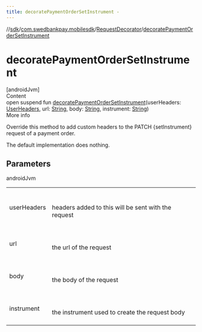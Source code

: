 ```yaml
---
title: decoratePaymentOrderSetInstrument -
---
```

//[sdk](../../../index)/[com.swedbankpay.mobilesdk](../index)/[RequestDecorator](index)/[decoratePaymentOrderSetInstrument](decorate-payment-order-set-instrument)



# decoratePaymentOrderSetInstrument  
[androidJvm]  
Content  
open suspend fun [decoratePaymentOrderSetInstrument](decorate-payment-order-set-instrument)(userHeaders: [UserHeaders](../-user-headers/index), url: [String](https://kotlinlang.org/api/latest/jvm/stdlib/kotlin/-string/index.html), body: [String](https://kotlinlang.org/api/latest/jvm/stdlib/kotlin/-string/index.html), instrument: [String](https://kotlinlang.org/api/latest/jvm/stdlib/kotlin/-string/index.html))  
More info  


Override this method to add custom headers to the PATCH {setInstrument} request of a payment order.



The default implementation does nothing.



## Parameters  
  
androidJvm  
  
| | |
|---|---|
| <a name="com.swedbankpay.mobilesdk/RequestDecorator/decoratePaymentOrderSetInstrument/#com.swedbankpay.mobilesdk.UserHeaders#kotlin.String#kotlin.String#kotlin.String/PointingToDeclaration/"></a>userHeaders| <a name="com.swedbankpay.mobilesdk/RequestDecorator/decoratePaymentOrderSetInstrument/#com.swedbankpay.mobilesdk.UserHeaders#kotlin.String#kotlin.String#kotlin.String/PointingToDeclaration/"></a><br><br>headers added to this will be sent with the request<br><br>|
| <a name="com.swedbankpay.mobilesdk/RequestDecorator/decoratePaymentOrderSetInstrument/#com.swedbankpay.mobilesdk.UserHeaders#kotlin.String#kotlin.String#kotlin.String/PointingToDeclaration/"></a>url| <a name="com.swedbankpay.mobilesdk/RequestDecorator/decoratePaymentOrderSetInstrument/#com.swedbankpay.mobilesdk.UserHeaders#kotlin.String#kotlin.String#kotlin.String/PointingToDeclaration/"></a><br><br>the url of the request<br><br>|
| <a name="com.swedbankpay.mobilesdk/RequestDecorator/decoratePaymentOrderSetInstrument/#com.swedbankpay.mobilesdk.UserHeaders#kotlin.String#kotlin.String#kotlin.String/PointingToDeclaration/"></a>body| <a name="com.swedbankpay.mobilesdk/RequestDecorator/decoratePaymentOrderSetInstrument/#com.swedbankpay.mobilesdk.UserHeaders#kotlin.String#kotlin.String#kotlin.String/PointingToDeclaration/"></a><br><br>the body of the request<br><br>|
| <a name="com.swedbankpay.mobilesdk/RequestDecorator/decoratePaymentOrderSetInstrument/#com.swedbankpay.mobilesdk.UserHeaders#kotlin.String#kotlin.String#kotlin.String/PointingToDeclaration/"></a>instrument| <a name="com.swedbankpay.mobilesdk/RequestDecorator/decoratePaymentOrderSetInstrument/#com.swedbankpay.mobilesdk.UserHeaders#kotlin.String#kotlin.String#kotlin.String/PointingToDeclaration/"></a><br><br>the instrument used to create the request body<br><br>|
  
  



